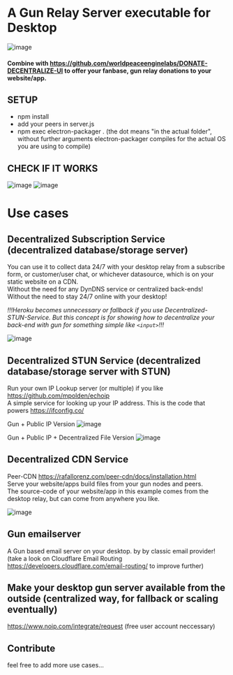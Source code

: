 # A Gun Relay Server executable for Desktop

![image](https://user-images.githubusercontent.com/67427045/173240428-1f85a4f5-38dd-494e-b337-ca5a73ce4044.png)

#### Combine with https://github.com/worldpeaceenginelabs/DONATE-DECENTRALIZE-UI to offer your fanbase, gun relay donations to your website/app.

## SETUP

- npm install
- add your peers in server.js
- npm exec electron-packager . (the dot means "in the actual folder", without further arguments electron-packager compiles for the actual OS you are using to compile)

## CHECK IF IT WORKS

![image](https://user-images.githubusercontent.com/67427045/171200838-3839b2d7-1100-4aa5-bec4-6472afed0351.png)
![image](https://user-images.githubusercontent.com/67427045/171201213-78c2768b-d3b4-44a9-932d-ad36273b938e.png)

# Use cases

## Decentralized Subscription Service (decentralized database/storage server)

You can use it to collect data 24/7 with your desktop relay from a subscribe form, or customer/user chat, or whichever datasource, which is on your static website on a CDN.<br>
Without the need for any DynDNS service or centralized back-ends! Without the need to stay 24/7 online with your desktop!

_!!!Heroku becomes unnecessary or fallback if you use Decentralized-STUN-Service. But this concept is for showing how to decentralize your back-end with gun for something simple like `<input>`!!!_


![image](https://user-images.githubusercontent.com/67427045/172740619-e714e7f8-07b5-4528-8e81-a99db40d8b5c.png)

## Decentralized STUN Service (decentralized database/storage server with STUN)

Run your own IP Lookup server (or multiple) if you like https://github.com/mpolden/echoip<br>
A simple service for looking up your IP address. This is the code that powers https://ifconfig.co/ 

Gun + Public IP Version
![image](https://user-images.githubusercontent.com/67427045/172740669-0223e421-970b-40c1-9737-e44b611edb0e.png)

Gun + Public IP + Decentralized File Version
![image](https://user-images.githubusercontent.com/67427045/172741154-617c5eba-0df0-4192-a3dd-db20ba59b6f5.png)

## Decentralized CDN Service

Peer-CDN https://rafallorenz.com/peer-cdn/docs/installation.html<br>
Serve your website/apps build files from your gun nodes and peers.<br>
The source-code of your website/app in this example comes from the desktop relay, but can come from anywhere you like.

![image](https://user-images.githubusercontent.com/67427045/172741491-d1be8a6d-2c30-4945-abb6-aa2f02f63dd4.png)

## Gun emailserver

A Gun based email server on your desktop. by by classic email provider! (take a look on Cloudflare Email Routing https://developers.cloudflare.com/email-routing/ to improve further)

## Make your desktop gun server available from the outside (centralized way, for fallback or scaling eventually)

https://www.noip.com/integrate/request (free user account neccessary)

## Contribute

feel free to add more use cases...
